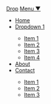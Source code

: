 <br><br>

<nav class="nav-wrap-navbar nav-collapse">
	<a class="logo-navbar" href="#">Drop</a>
	<a class="nav-toggle-navbar" data-nav-toggle="#nav-basic" href="#">Menu &#9660;</a>
	<div class="nav-menu-navbar" id="nav-basic">
		<ul class="nav-navbar">
			<li><a href="#">Home</a></li>
			<li class="dropdown-basic" data-dropdown>
				<a href="FALLBACK-URL.com">
					Dropdown 1
				</a>
				<div class="dropdown-menu-basic dropdown-right">
					<ul>
						<li><a href="#">Item 1</a></li>
						<li><a href="#">Item 2</a></li>
						<li><a href="#">Item 3</a></li>
						<li><a href="#">Item 4</a></li>
					</ul>
				</div>
			</li>
			<li><a href="#">About</a></li>
			<li class="dropdown-basic" data-dropdown>
				<a href="url.com">
					Contact
				</a>
				<div class="dropdown-menu-basic dropdown-right">
					<ul>
						<li><a href="#">Item 1</a></li>
						<li><a href="#">Item 2</a></li>
						<li><a href="#">Item 3</a></li>
					</ul>
				</div>
			</li>
		</ul>
	</div>
</nav>

<br><br><br><br><br>
